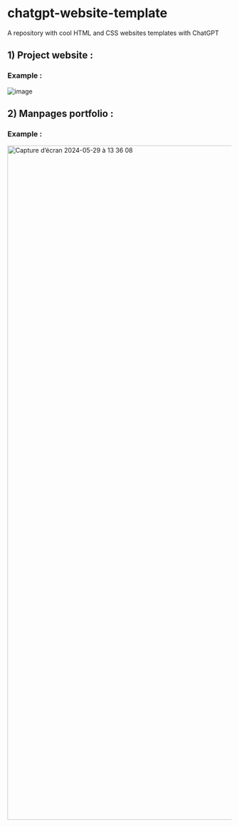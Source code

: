 # chatgpt-website-template
A repository with cool HTML and CSS websites templates with ChatGPT
 
## 1) Project website :
### Example :
![image](https://user-images.githubusercontent.com/74509560/232858187-986c2b6e-040f-4bac-9408-bf20121331a1.png)

## 2) Manpages portfolio :
### Example :
<img width="1512" alt="Capture d’écran 2024-05-29 à 13 36 08" src="https://github.com/Enzo-zsh/chatgpt-website-template/assets/74509560/aa85aa75-9300-4402-b1e5-724bec1dfda9">

